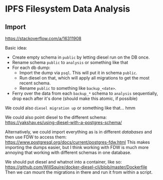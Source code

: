# IPFS Filesystem Data Analysis

## Import

https://stackoverflow.com/a/16311908

Basic idea:
- Create empty schema in `public` by letting diesel run on the DB once.
- Rename schema `public` to `analysis` or something like that
- For each db dump:
  - Import the dump via `psql`. This will put it in schema `public`.
  - Run diesel on that, which will apply all migrations to get the most recent schema.
  - Rename `public` to something like `backup_<date>`.
- Ferry over the data from each `backup_*` schema to `analysis` sequentially, drop each after it's done (should make this atomic, if possible)

We could also `diesel migration up` or something like that... hmm

We could also point diesel to the different schema: https://yakshav.es/using-diesel-with-a-postgres-schema/

Alternatively, we could import everything as is in different _databases_ and then use FDW to access them: https://www.postgresql.org/docs/current/postgres-fdw.html
This makes importing the dumps easier, but I think working with FDW is much more annoying that working with different schemas in one database.

We should put diesel and whatnot into a container, like so: https://github.com/WillSquire/docker-diesel-cli/blob/master/Dockerfile
Then we can mount the migrations in there and run it from within a script.